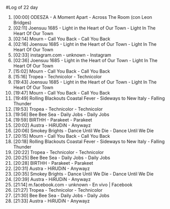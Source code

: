 #Log of 22 day

1. [00:00] ODESZA - A Moment Apart - Across The Room (con Leon Bridges)
1. [02:11] Joensuu 1685 - Light in the Heart of Our Town - Light In The Heart Of Our Town
1. [02:14] Mourn - Call You Back - Call You Back
1. [02:16] Joensuu 1685 - Light in the Heart of Our Town - Light In The Heart Of Our Town
1. [02:33] instagram.com - unknown - Instagram
1. [02:36] Joensuu 1685 - Light in the Heart of Our Town - Light In The Heart Of Our Town
1. [15:02] Mourn - Call You Back - Call You Back
1. [15:16] Tropea - Technicolor - Technicolor
1. [19:43] Joensuu 1685 - Light in the Heart of Our Town - Light In The Heart Of Our Town
1. [19:47] Mourn - Call You Back - Call You Back
1. [19:49] Rolling Blackouts Coastal Fever - Sideways to New Italy - Falling Thunder
1. [19:53] Tropea - Technicolor - Technicolor
1. [19:56] Bee Bee Sea - Daily Jobs - Daily Jobs
1. [19:59] BIRTHH - Parakeet - Parakeet
1. [20:02] Austra - HiRUDiN - Anywayz
1. [20:06] Smokey Brights - Dance Until We Die - Dance Until We Die
1. [20:15] Mourn - Call You Back - Call You Back
1. [20:18] Rolling Blackouts Coastal Fever - Sideways to New Italy - Falling Thunder
1. [20:22] Tropea - Technicolor - Technicolor
1. [20:25] Bee Bee Sea - Daily Jobs - Daily Jobs
1. [20:28] BIRTHH - Parakeet - Parakeet
1. [20:31] Austra - HiRUDiN - Anywayz
1. [20:35] Smokey Brights - Dance Until We Die - Dance Until We Die
1. [20:39] Austra - HiRUDiN - Anywayz
1. [21:14] m.facebook.com - unknown - En vivo | Facebook
1. [21:27] Tropea - Technicolor - Technicolor
1. [21:30] Bee Bee Sea - Daily Jobs - Daily Jobs
1. [21:33] Austra - HiRUDiN - Anywayz
